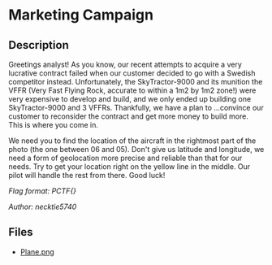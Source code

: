 # Marketing Campaign

## Description

Greetings analyst! As you know, our recent attempts to acquire a very lucrative contract failed when our customer decided to go with a Swedish competitor instead. Unfortunately, the SkyTractor-9000 and its munition the VFFR (Very Fast Flying Rock, accurate to within a 1m2 by 1m2 zone!) were very expensive to develop and build, and we only ended up building one SkyTractor-9000 and 3 VFFRs. Thankfully, we have a plan to ...convince our customer to reconsider the contract and get more money to build more. This is where you come in.

We need you to find the location of the aircraft in the rightmost part of the photo (the one between 06 and 05). Don't give us latitude and longitude, we need a form of geolocation more precise and reliable than that for our needs. Try to get your location right on the yellow line in the middle. Our pilot will handle the rest from there. Good luck!

*Flag format: PCTF{}*

*Author: necktie5740*

## Files

* [Plane.png](files/Plane.png)

